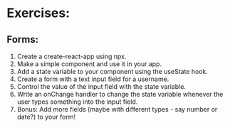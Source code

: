 # Exercises:

## Forms:
1. Create a create-react-app using npx.
1. Make a simple component and use it in your app.
1. Add a state variable to your component using the useState hook.
1. Create a form with a text input field for a username.
1. Control the value of the input field with the state variable.
1. Write an onChange handler to change the state variable whenever the user types something into the input field. 
1. Bonus: Add more fields (maybe with different types - say number or date?) to your form!
